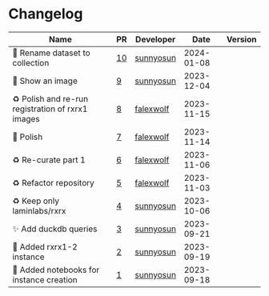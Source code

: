 # Changelog

<!-- prettier-ignore -->
Name | PR | Developer | Date | Version
--- | --- | --- | --- | ---
🚚 Rename dataset to collection | [10](https://github.com/laminlabs/rxrx-lamin/pull/10) | [sunnyosun](https://github.com/sunnyosun) | 2024-01-08 |
💄 Show an image | [9](https://github.com/laminlabs/rxrx-lamin/pull/9) | [sunnyosun](https://github.com/sunnyosun) | 2023-12-04 |
♻️ Polish and re-run registration of rxrx1 images | [8](https://github.com/laminlabs/rxrx-lamin/pull/8) | [falexwolf](https://github.com/falexwolf) | 2023-11-15 |
📝 Polish | [7](https://github.com/laminlabs/rxrx-lamin/pull/7) | [falexwolf](https://github.com/falexwolf) | 2023-11-14 |
♻️  Re-curate part 1 | [6](https://github.com/laminlabs/rxrx-lamin/pull/6) | [falexwolf](https://github.com/falexwolf) | 2023-11-06 |
♻️ Refactor repository | [5](https://github.com/laminlabs/rxrx-lamin/pull/5) | [falexwolf](https://github.com/falexwolf) | 2023-11-03 |
♻️ Keep only laminlabs/rxrx | [4](https://github.com/laminlabs/rxrx-lamin/pull/4) | [sunnyosun](https://github.com/sunnyosun) | 2023-10-06 |
✨ Add duckdb queries | [3](https://github.com/laminlabs/rxrx1-lamin/pull/3) | [sunnyosun](https://github.com/sunnyosun) | 2023-09-21 |
🍱 Added rxrx1-2 instance | [2](https://github.com/laminlabs/rxrx1-lamin/pull/2) | [sunnyosun](https://github.com/sunnyosun) | 2023-09-19 |
📝 Added notebooks for instance creation | [1](https://github.com/laminlabs/rxrx1-lamin/pull/1) | [sunnyosun](https://github.com/sunnyosun) | 2023-09-18 |

